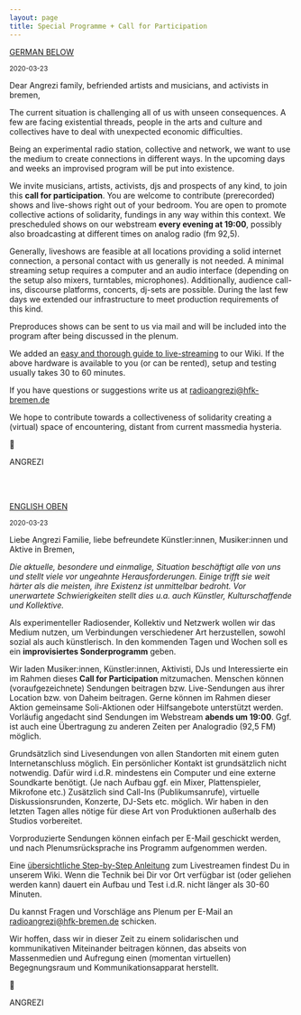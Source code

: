 ```yaml
---
layout: page
title: Special Programme + Call for Participation
---
```


<a id="de"></a>
<a href="#en">GERMAN BELOW</a>


<small>2020-03-23</small>

Dear Angrezi family, befriended artists and musicians, and activists in bremen, 

The current situation is challenging all of us with unseen consequences. A few are facing existential threads, people in the arts and culture and collectives have to deal with unexpected economic difficulties. 

Being an experimental radio station, collective and network, we want to use the medium to create connections in different ways. In the upcoming days and weeks an improvised program will be put into existence. 

We invite musicians, artists, activists, djs and prospects of any kind, to join this **call for participation**.  You are welcome to contribute (prerecorded) shows and live-shows right out of your bedroom. You are open to promote collective actions of solidarity, fundings in any way within this context. We prescheduled shows on our webstream **every evening at 19:00**, possibly also broadcasting at different times on analog radio (fm 92,5).  

Generally, liveshows are feasible at all locations providing a solid internet connection, a personal contact with us generally is not needed. A minimal streaming setup requires a computer and an audio interface (depending on the setup also mixers, turntables, microphones). Additionally, audience call-ins, discourse platforms, concerts, dj-sets are possible. During the last few days we extended our infrastructure to meet production requirements of this kind. 

Preproduces shows can be sent to us via mail and will be included into the program after being discussed in the plenum. 

We added an [easy and thorough guide to live-streaming](https://radioangrezi.gitbook.io/studio/step-by-step-guide) to our Wiki. If the above hardware is available to you (or can be rented), setup and testing usually takes 30 to 60 minutes.  

If you have questions or suggestions write us at [radioangrezi@hfk-bremen.de](mailto:radioangrezi@hfk-bremen.de) 

We hope to contribute towards a collectiveness of solidarity creating a (virtual) space of encountering, distant from current massmedia hysteria. 

💌 

ANGREZI

<br/><br/>

<a id="en"></a>
<a href="#de">ENGLISH OBEN</a>


<small>2020-03-23</small>

Liebe Angrezi Familie, liebe befreundete Künstler:innen, Musiker:innen und Aktive in Bremen, 

*Die aktuelle, besondere und einmalige, Situation beschäftigt alle von uns und stellt viele vor ungeahnte Herausforderungen. Einige trifft sie weit härter als die meisten, ihre Existenz ist unmittelbar bedroht. Vor unerwartete Schwierigkeiten stellt dies u.a. auch Künstler, Kulturschaffende und Kollektive.* 

Als experimenteller Radiosender, Kollektiv und Netzwerk wollen wir das Medium nutzen, um Verbindungen verschiedener Art herzustellen, sowohl sozial als auch künstlerisch. In den kommenden Tagen und Wochen soll es ein **improvisiertes Sonderprogramm** geben. 

Wir laden Musiker:innen, Künstler:innen, Aktivisti, DJs und Interessierte ein im Rahmen dieses **Call for Participation** mitzumachen. Menschen können (voraufgezeichnete) Sendungen beitragen bzw. Live-Sendungen aus ihrer Location bzw. von Daheim beitragen. Gerne können im Rahmen dieser Aktion gemeinsame Soli-Aktionen oder Hilfsangebote unterstützt werden. Vorläufig angedacht sind Sendungen im Webstream **abends um 19:00**. Ggf. ist auch eine Übertragung zu anderen Zeiten per Analogradio (92,5 FM) möglich. 

Grundsätzlich sind Livesendungen von allen Standorten mit einem guten Internetanschluss möglich. Ein persönlicher Kontakt ist grundsätzlich nicht notwendig. Dafür wird i.d.R. mindestens ein Computer und eine externe Soundkarte benötigt. (Je nach Aufbau ggf. ein Mixer, Plattenspieler, Mikrofone etc.) Zusätzlich sind Call-Ins (Publikumsanrufe), virtuelle Diskussionsrunden, Konzerte, DJ-Sets etc. möglich. Wir haben in den letzten Tagen alles nötige für diese Art von Produktionen außerhalb des Studios vorbereitet.

Vorproduzierte Sendungen können einfach per E-Mail geschickt werden, und nach Plenumsrücksprache ins Programm aufgenommen werden. 

Eine [übersichtliche Step-by-Step Anleitung](https://radioangrezi.gitbook.io/studio/step-by-step-guide) zum Livestreamen findest Du in unserem Wiki. Wenn die Technik bei Dir vor Ort verfügbar ist (oder geliehen werden kann) dauert ein Aufbau und Test i.d.R. nicht länger als 30-60 Minuten. 

Du kannst Fragen und Vorschläge ans Plenum per E-Mail an [radioangrezi@hfk-bremen.de](mailto:radioangrezi@hfk-bremen.de) schicken.

Wir hoffen, dass wir in dieser Zeit zu einem solidarischen und kommunikativen Miteinander beitragen können, das abseits von Massenmedien und Aufregung einen (momentan virtuellen) Begegnungsraum und Kommunikationsapparat herstellt. 


💌 

ANGREZI